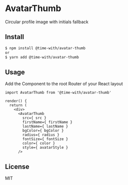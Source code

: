 # AvatarThumb

Circular profile image with initials fallback

## Install

```bash
$ npm install @time-with/avatar-thumb
or
$ yarn add @time-with/avatar-thumb
```

## Usage

Add the Component to the root Router of your React layout

    import AvatarThumb from '@time-with/avatar-thumb'

    render() {
      return (
        <div>
          <AvatarThumb
            src={ src }
            firstName={ firstName }
            lastName={ lastName }
            bgColor={ bgColor }
            radius={ radius }
            fontSize={ fontSize }
            color={ color }
            style={ avatarStyle }
          />

## License

MIT

